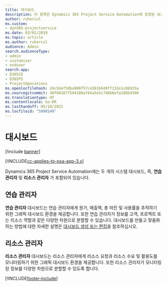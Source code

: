 ```yaml
---
title: 대시보드
description: 이 항목은 Dynamics 365 Project Service Automation에 포함된 보고 대시보드에 대한 정보를 제공합니다.
author: ruhercul
ms.custom:
- dyn365-projectservice
ms.date: 03/01/2019
ms.topic: article
ms.author: ruhercul
audience: Admin
search.audienceType:
- admin
- customizer
- enduser
search.app:
- D365CE
- D365PS
- ProjectOperations
ms.openlocfilehash: 24c5def3dba980757c4281b649ff132e1c86915a
ms.sourcegitcommit: 40f68387f594180af64a5e5c748b6efa188bd300
ms.translationtype: HT
ms.contentlocale: ko-KR
ms.lasthandoff: 05/10/2021
ms.locfileid: "5998149"
---
```

# <a name="dashboards"></a>대시보드

[!include [banner](../includes/psa-now-project-operations.md)]

[!INCLUDE[cc-applies-to-psa-app-3.x](../includes/cc-applies-to-psa-app-3x.md)]

Dynamics 365 Project Service Automation에는 두 개의 시스템 대시보드, 즉, **연습 관리자** 및 **리소스 관리자** 가 포함되어 있습니다.

## <a name="practice-manager"></a>연습 관리자 

**연습 관리자** 대시보드는 연습 관리자에게 원가, 매출액, 총 마진 및 사용률을 추적하기 위한 그래픽 대시보드 환경을 제공합니다. 또한 연습 관리자가 정보를 고객, 프로젝트 또는 리소스 역할과 같은 다양한 차원으로 분할할 수 있습니다. 대시보드를 만들고 맞춤화하는 방법에 대한 자세한 설명은 [대시보드 생성 또는 편집](/dynamics365/customerengagement/on-premises/customize/create-edit-dashboards)을 참조하십시오.

## <a name="resource-manager"></a>리소스 관리자 

**리소스 관리자** 대시보드는 리소스 관리자에게 리소스 요청과 리소스 수요 및 활용도를 모니터링하기 위한 그래픽 대시보드 환경을 제공합니다. 또한 리소스 관리자가 모니터링된 정보를 다양한 차원으로 분할할 수 있도록 합니다.


[!INCLUDE[footer-include](../includes/footer-banner.md)]